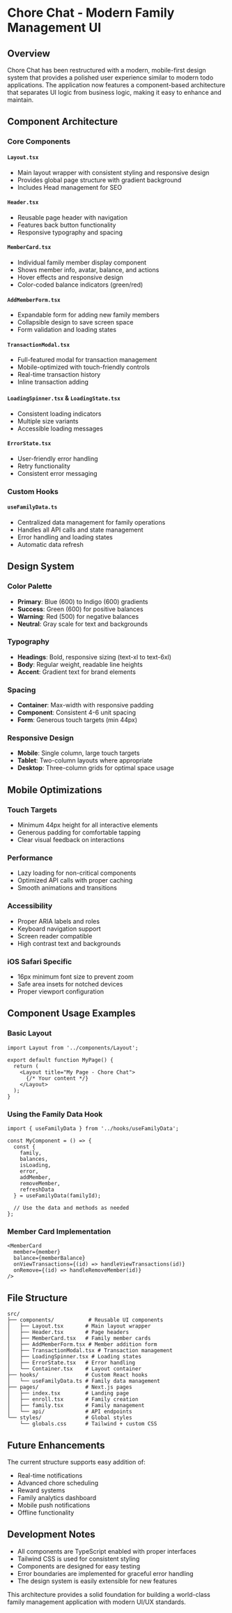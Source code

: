 # Chore Chat - Modern Family Management UI

## Overview

Chore Chat has been restructured with a modern, mobile-first design system that provides a polished user experience similar to modern todo applications. The application now features a component-based architecture that separates UI logic from business logic, making it easy to enhance and maintain.

## Component Architecture

### Core Components

#### `Layout.tsx`
- Main layout wrapper with consistent styling and responsive design
- Provides global page structure with gradient background
- Includes Head management for SEO

#### `Header.tsx`
- Reusable page header with navigation
- Features back button functionality
- Responsive typography and spacing

#### `MemberCard.tsx`
- Individual family member display component
- Shows member info, avatar, balance, and actions
- Hover effects and responsive design
- Color-coded balance indicators (green/red)

#### `AddMemberForm.tsx`
- Expandable form for adding new family members
- Collapsible design to save screen space
- Form validation and loading states

#### `TransactionModal.tsx`
- Full-featured modal for transaction management
- Mobile-optimized with touch-friendly controls
- Real-time transaction history
- Inline transaction adding

#### `LoadingSpinner.tsx` & `LoadingState.tsx`
- Consistent loading indicators
- Multiple size variants
- Accessible loading messages

#### `ErrorState.tsx`
- User-friendly error handling
- Retry functionality
- Consistent error messaging

### Custom Hooks

#### `useFamilyData.ts`
- Centralized data management for family operations
- Handles all API calls and state management
- Error handling and loading states
- Automatic data refresh

## Design System

### Color Palette
- **Primary**: Blue (600) to Indigo (600) gradients
- **Success**: Green (600) for positive balances
- **Warning**: Red (500) for negative balances
- **Neutral**: Gray scale for text and backgrounds

### Typography
- **Headings**: Bold, responsive sizing (text-xl to text-6xl)
- **Body**: Regular weight, readable line heights
- **Accent**: Gradient text for brand elements

### Spacing
- **Container**: Max-width with responsive padding
- **Component**: Consistent 4-6 unit spacing
- **Form**: Generous touch targets (min 44px)

### Responsive Design
- **Mobile**: Single column, large touch targets
- **Tablet**: Two-column layouts where appropriate
- **Desktop**: Three-column grids for optimal space usage

## Mobile Optimizations

### Touch Targets
- Minimum 44px height for all interactive elements
- Generous padding for comfortable tapping
- Clear visual feedback on interactions

### Performance
- Lazy loading for non-critical components
- Optimized API calls with proper caching
- Smooth animations and transitions

### Accessibility
- Proper ARIA labels and roles
- Keyboard navigation support
- Screen reader compatible
- High contrast text and backgrounds

### iOS Safari Specific
- 16px minimum font size to prevent zoom
- Safe area insets for notched devices
- Proper viewport configuration

## Component Usage Examples

### Basic Layout
```tsx
import Layout from '../components/Layout';

export default function MyPage() {
  return (
    <Layout title="My Page - Chore Chat">
      {/* Your content */}
    </Layout>
  );
}
```

### Using the Family Data Hook
```tsx
import { useFamilyData } from '../hooks/useFamilyData';

const MyComponent = () => {
  const {
    family,
    balances,
    isLoading,
    error,
    addMember,
    removeMember,
    refreshData
  } = useFamilyData(familyId);

  // Use the data and methods as needed
};
```

### Member Card Implementation
```tsx
<MemberCard
  member={member}
  balance={memberBalance}
  onViewTransactions={(id) => handleViewTransactions(id)}
  onRemove={(id) => handleRemoveMember(id)}
/>
```

## File Structure

```
src/
├── components/           # Reusable UI components
│   ├── Layout.tsx       # Main layout wrapper
│   ├── Header.tsx       # Page headers
│   ├── MemberCard.tsx   # Family member cards
│   ├── AddMemberForm.tsx # Member addition form
│   ├── TransactionModal.tsx # Transaction management
│   ├── LoadingSpinner.tsx # Loading states
│   ├── ErrorState.tsx   # Error handling
│   └── Container.tsx    # Layout container
├── hooks/               # Custom React hooks
│   └── useFamilyData.ts # Family data management
├── pages/               # Next.js pages
│   ├── index.tsx        # Landing page
│   ├── enroll.tsx       # Family creation
│   ├── family.tsx       # Family management
│   └── api/             # API endpoints
└── styles/              # Global styles
    └── globals.css      # Tailwind + custom CSS
```

## Future Enhancements

The current structure supports easy addition of:
- Real-time notifications
- Advanced chore scheduling
- Reward systems
- Family analytics dashboard
- Mobile push notifications
- Offline functionality

## Development Notes

- All components are TypeScript enabled with proper interfaces
- Tailwind CSS is used for consistent styling
- Components are designed for easy testing
- Error boundaries are implemented for graceful error handling
- The design system is easily extensible for new features

This architecture provides a solid foundation for building a world-class family management application with modern UI/UX standards.
